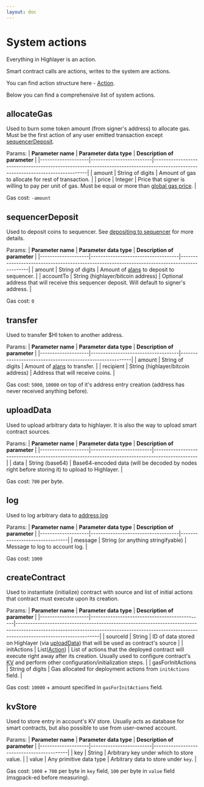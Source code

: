 ```yaml
---
layout: doc
---
```

# System actions

Everything in Highlayer is an action.

Smart contract calls are actions, writes to the system are actions.

You can find action structure here - [Action](/general-documentation/common-data-types.md#action).

Below you can find a comprehensive list of system actions.

## allocateGas

Used to burn some token amount (from signer's address) to allocate gas. Must be the first action of any user emitted transaction except [sequencerDeposit](#sequencerDeposit).

Params:
| **Parameter name** | **Parameter data type** | **Description of parameter**                                                                                                    |
|--------------------|-------------------------|---------------------------------------------------------------------------------------------------------------------------------|
| amount             | String of digits        | Amount of gas to allocate for rest of transaction.                                                                              |
| price              | Integer                 | Price that signer is willing to pay per unit of gas. Must be equal or more than [global gas price](/general-documentation/http-api#global-gas-price). |

Gas cost: `-amount`

## sequencerDeposit

Used to deposit coins to sequencer. See [depositing to sequencer](/general-documentation/depositing-to-sequencer.md) for more details.

Params:
| **Parameter name** | **Parameter data type**            | **Description of parameter**                                                                 |
|--------------------|------------------------------------|----------------------------------------------------------------------------------------------|
| amount             | String of digits                   | Amount of [alans](/general-documentation/common-data-types#alans) to deposit to sequencer.                         |
| accountTo          | String (highlayer/bitcoin address) | Optional address that will receive this sequencer deposit. Will default to signer's address. |

Gas cost: `0`

## transfer

Used to transfer $HI token to another address.

Params:
| **Parameter name** | **Parameter data type**            | **Description of parameter**                             |
|--------------------|------------------------------------|----------------------------------------------------------|
| amount             | String of digits                   | Amount of [alans](/general-documentation/common-data-types#alans) to transfer. |
| recipient          | String (highlayer/bitcoin address) | Address that will receive coins.                         |

Gas cost: `5000`, `10000` on top of it's address entry creation (address has never received anything before).

## uploadData

Used to upload arbitrary data to highlayer. It is also the way to upload smart contract sources.

Params:
| **Parameter name** | **Parameter data type** | **Description of parameter**                                                                   |
|--------------------|-------------------------|------------------------------------------------------------------------------------------------|
| data               | String (base64)         | Base64-encoded data (will be decoded by nodes right before storing it) to upload to Highlayer. |

Gas cost: `700` per byte.

## log

Used to log arbitrary data to [address log](/general-documentation/http-api.md#logs)

Params:
| **Parameter name** | **Parameter data type**            | **Description of parameter**   |
|--------------------|------------------------------------|--------------------------------|
| message            | String (or anything stringifyable) | Message to log to account log. |

Gas cost: `1000`

## createContract

Used to instantiate (initialize) contract with source and list of initial actions that contract must execute upon its creation.

Params:
| **Parameter name** | **Parameter data type**                      | **Description of parameter**                                                                                                                                                                 |
|--------------------|----------------------------------------------|----------------------------------------------------------------------------------------------------------------------------------------------------------------------------------------------|
| sourceId           | String                                       | ID of data stored on Highlayer (via [uploadData](#uploadData)) that will be used as contract's source                                                                                        |
| initActions        | List([Action](/general-documentation/common-data-types.md#action)) | List of actions that the deployed contract will execute right away after its creation. Usually used to configure contract's [KV](#kvStore) and perform other configuration/initialization steps. |
| gasForInitActions  | String of digits                             | Gas allocated for deployment actions from `initActions` field.                                                                                                                               |

Gas cost: `10000` + amount specified in `gasForInitActions` field.

## kvStore

Used to store entry in account's KV store. Usually acts as database for smart contracts, but also possible to use from user-owned account.

Params:
| **Parameter name** | **Parameter data type** | **Description of parameter**              |
|--------------------|-------------------------|-------------------------------------------|
| key                | String                  | Arbitrary key under which to store value. |
| value              | Any primitive data type | Arbitrary data to store under `key`.      |

Gas cost: `1000` + `700` per byte in `key` field, `100` per byte in `value` field (msgpack-ed before measuring).
